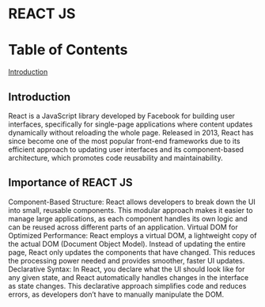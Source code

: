 # REACT JS

# Table of Contents

[Introduction](#introduction)

## Introduction 

React is a JavaScript library developed by Facebook for building user interfaces, specifically for single-page applications where content updates dynamically without reloading the whole page. Released in 2013, React has since become one of the most popular front-end frameworks due to its efficient approach to updating user interfaces and its component-based architecture, which promotes code reusability and maintainability.

## Importance of REACT JS

Component-Based Structure: React allows developers to break down the UI into small, reusable components. This modular approach makes it easier to manage large applications, as each component handles its own logic and can be reused across different parts of an application.
Virtual DOM for Optimized Performance: React employs a virtual DOM, a lightweight copy of the actual DOM (Document Object Model). Instead of updating the entire page, React only updates the components that have changed. This reduces the processing power needed and provides smoother, faster UI updates.
Declarative Syntax: In React, you declare what the UI should look like for any given state, and React automatically handles changes in the interface as state changes. This declarative approach simplifies code and reduces errors, as developers don’t have to manually manipulate the DOM.